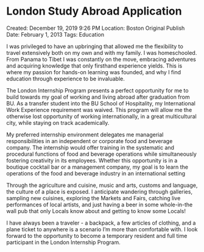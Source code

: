 # London Study Abroad Application

Created: December 19, 2019 9:26 PM
Location: Boston
Original Publish Date: February 1, 2013
Tags: Education

I was privileged to have an upbringing that allowed me the flexibility to travel extensively both on my own and with my family. I was homeschooled. From Panama to Tibet I was constantly on the move, embracing adventures and acquiring knowledge that only firsthand experience yields. This is where my passion for hands-on learning was founded, and why I find education through experience to be invaluable.

The London Internship Program presents a perfect opportunity for me to build towards my goal of working and living abroad after graduation from BU. As a transfer student into the BU School of Hospitality, my International Work Experience requirement was waived. This program will allow me the otherwise lost opportunity of working internationally, in a great multicultural city, while staying on track academically.

My preferred internship environment delegates me managerial responsibilities in an independent or corporate food and beverage company. The internship would offer training in the systematic and procedural functions of food and beverage operations while simultaneously fostering creativity in its employees. Whether this opportunity is in a boutique cocktail bar or a management company, my goal is to learn the operations of the food and beverage industry in an international setting

Through the agriculture and cuisine, music and arts, customs and language, the culture of a place is exposed. I anticipate wandering through galleries, sampling new cuisines, exploring the Markets and Fairs, catching live performances of local artists, and just having a beer in some whole-in-the wall pub that only Locals know about and getting to know some Locals!

I have always been a traveler - a backpack, a few articles of clothing, and a plane ticket to anywhere is a scenario I’m more than comfortable with. I look forward to the opportunity to become a temporary resident and full time participant in the London Internship Program.